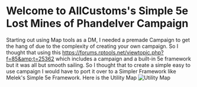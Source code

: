 # **Welcome to AllCustoms's Simple 5e Lost Mines of Phandelver Campaign** 
Starting out using Map tools as a DM, I needed a premade Campaign to get the hang of due to the complexity of creating your own campaign. So I thought that using this https://forums.rptools.net/viewtopic.php?f=85&amp;t=25362 which includes a campaign and a built-in 5e framework but it was all but smooth sailing. So I thought that to create a simple easy to use campaign I would have to port it over to a Simpler Framework like Melek's Simple 5e Framework. 
Here is the Utility Map
![Utility Map](https://user-images.githubusercontent.com/50879215/126908914-54b7a6a4-50b5-4f0a-abaa-1f5cf192f714.PNG) 
